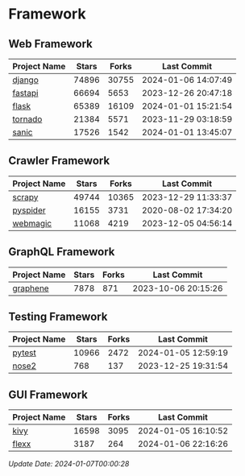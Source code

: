 # Framework

## Web Framework
| Project Name | Stars | Forks | Last Commit |
| ------------ | ----- | ----- | ----------- |
| [django](https://github.com/django/django) | 74896 | 30755 | 2024-01-06 14:07:49 |
| [fastapi](https://github.com/tiangolo/fastapi) | 66694 | 5653 | 2023-12-26 20:47:18 |
| [flask](https://github.com/pallets/flask) | 65389 | 16109 | 2024-01-01 15:21:54 |
| [tornado](https://github.com/tornadoweb/tornado) | 21384 | 5571 | 2023-11-29 03:18:59 |
| [sanic](https://github.com/sanic-org/sanic) | 17526 | 1542 | 2024-01-01 13:45:07 |

## Crawler Framework
| Project Name | Stars | Forks | Last Commit |
| ------------ | ----- | ----- | ----------- |
| [scrapy](https://github.com/scrapy/scrapy) | 49744 | 10365 | 2023-12-29 11:33:37 |
| [pyspider](https://github.com/binux/pyspider) | 16155 | 3731 | 2020-08-02 17:34:20 |
| [webmagic](https://github.com/code4craft/webmagic) | 11068 | 4219 | 2023-12-05 04:56:14 |

## GraphQL Framework
| Project Name | Stars | Forks | Last Commit |
| ------------ | ----- | ----- | ----------- |
| [graphene](https://github.com/graphql-python/graphene) | 7878 | 871 | 2023-10-06 20:15:26 |

## Testing Framework
| Project Name | Stars | Forks | Last Commit |
| ------------ | ----- | ----- | ----------- |
| [pytest](https://github.com/pytest-dev/pytest) | 10966 | 2472 | 2024-01-05 12:59:19 |
| [nose2](https://github.com/nose-devs/nose2) | 768 | 137 | 2023-12-25 19:31:54 |

## GUI Framework
| Project Name | Stars | Forks | Last Commit |
| ------------ | ----- | ----- | ----------- |
| [kivy](https://github.com/kivy/kivy) | 16598 | 3095 | 2024-01-05 16:10:52 |
| [flexx](https://github.com/flexxui/flexx) | 3187 | 264 | 2024-01-06 22:16:26 |

*Update Date: 2024-01-07T00:00:28*